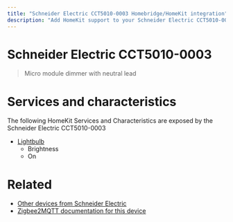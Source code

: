 ```yaml
---
title: "Schneider Electric CCT5010-0003 Homebridge/HomeKit integration"
description: "Add HomeKit support to your Schneider Electric CCT5010-0003, using Homebridge, Zigbee2MQTT and homebridge-z2m."
---
```

<!---
This file has been GENERATED using src/docgen/docgen.ts
DO NOT EDIT THIS FILE MANUALLY!
-->
# Schneider Electric CCT5010-0003
> Micro module dimmer with neutral lead


# Services and characteristics
The following HomeKit Services and Characteristics are exposed by
the Schneider Electric CCT5010-0003

* [Lightbulb](../../light.md)
  * Brightness
  * On


# Related
* [Other devices from Schneider Electric](../index.md#schneider_electric)
* [Zigbee2MQTT documentation for this device](https://www.zigbee2mqtt.io/devices/CCT5010-0003.html)